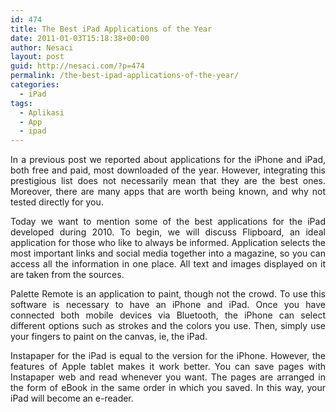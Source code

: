 ```yaml
---
id: 474
title: The Best iPad Applications of the Year
date: 2011-01-03T15:18:38+00:00
author: Nesaci
layout: post
guid: http://nesaci.com/?p=474
permalink: /the-best-ipad-applications-of-the-year/
categories:
  - iPad
tags:
  - Aplikasi
  - App
  - ipad
---
```

<p style="text-align: justify;">
  In a previous post we reported about applications for the iPhone and iPad, both free and paid, most downloaded of the year. However, integrating this prestigious list does not necessarily mean that they are the best ones. Moreover, there are many apps that are worth being known, and why not tested directly for you.
</p>

<p style="text-align: justify;">
  Today we want to mention some of the best applications for the iPad developed during 2010. To begin, we will discuss Flipboard, an ideal application for those who like to always be informed. Application selects the most important links and social media together into a magazine, so you can access all the information in one place. All text and images displayed on it are taken from the sources.
</p>

<p style="text-align: justify;">
  Palette Remote is an application to paint, though not the crowd. To use this software is necessary to have an iPhone and iPad. Once you have connected both mobile devices via Bluetooth, the iPhone can select different options such as strokes and the colors you use. Then, simply use your fingers to paint on the canvas, ie, the iPad.
</p>

<p style="text-align: justify;">
  Instapaper for the iPad is equal to the version for the iPhone. However, the features of Apple tablet makes it work better. You can save pages with Instapaper web and read whenever you want. The pages are arranged in the form of eBook in the same order in which you saved. In this way, your iPad will become an e-reader.
</p>